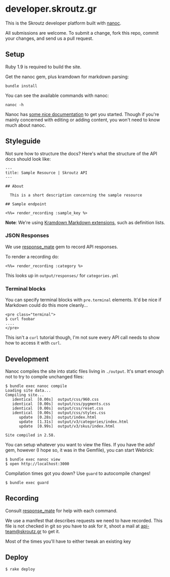 # developer.skroutz.gr

This is the Skroutz developer platform built with [nanoc][nanoc].

All submissions are welcome. To submit a change, fork this repo, commit your changes, and send us a pull request.

## Setup

Ruby 1.9 is required to build the site.

Get the nanoc gem, plus kramdown for markdown parsing:

    bundle install

You can see the available commands with nanoc:

    nanoc -h

Nanoc has [some nice documentation](http://nanoc.stoneship.org/docs/3-getting-started/) to get you started.  Though if you're mainly concerned with editing or adding content, you won't need to know much about nanoc.

[nanoc]: http://nanoc.stoneship.org/

## Styleguide

Not sure how to structure the docs?  Here's what the structure of the
API docs should look like:

    ---
    title: Sample Resource | Skroutz API
    ---

    ## About

      This is a short description concerning the sample resource

    ## Sample endpoint

    <%%= render_recording :sample_key %>

**Note**: We're using [Kramdown Markdown extensions](http://kramdown.rubyforge.org/syntax.html), such as definition lists.

### JSON Responses

We use [response_mate](https://github.com/Zorbash/response_mate) gem
to record API responses.

To render a recording do:

```erb
<%%= render_recording :category %>
```

This looks up in `output/responses/` for `categories.yml`

### Terminal blocks

You can specify terminal blocks with `pre.terminal` elements.  It'd be
nice if Markdown could do this more cleanly...

    <pre class="terminal">
    $ curl foobar
    ....
    </pre>

This isn't a `curl` tutorial though, I'm not sure every API call needs
to show how to access it with `curl`.

## Development

Nanoc compiles the site into static files living in `./output`.  It's
smart enough not to try to compile unchanged files:

    $ bundle exec nanoc compile
    Loading site data...
    Compiling site...
       identical  [0.00s]  output/css/960.css
       identical  [0.00s]  output/css/pygments.css
       identical  [0.00s]  output/css/reset.css
       identical  [0.00s]  output/css/styles.css
          update  [0.28s]  output/index.html
          update  [1.31s]  output/v3/categories/index.html
          update  [0.99s]  output/v3/skus/index.html

    Site compiled in 2.58.

You can setup whatever you want to view the files.  If you have the adsf
gem, however (I hope so, it was in the Gemfile), you can start Webrick:

    $ bundle exec nanoc view
    $ open http://localhost:3000

Compilation times got you down?  Use `guard` to autocompile changes!

    $ bundle exec guard

## Recording

  Consult [response_mate](https://github.com/Zorbash/response_mate) for
help with each command.

  We use a manifest that describes requests we need to have recorded.
  This file is not checked in git so you have to ask for it, shoot a
mail at [api-team@skroutz.gr](api-team@skroutz.gr) to get it.

  Most of the times you'll have to either tweak an existing key

## Deploy

    $ rake deploy

